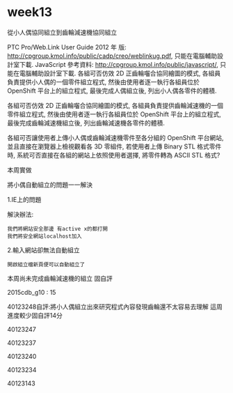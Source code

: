 # week13

從小人偶協同組立到齒輪減速機協同組立

PTC Pro/Web.Link User Guide 2012 年 版: http://cpgroup.kmol.info/public/cadp/creo/weblinkug.pdf, 只能在電腦輔助設計室下載.
JavaScript 參考資料: http://cpgroup.kmol.info/public/javascript/, 只能在電腦輔助設計室下載.
各組可否仿效 2D 正齒輪囓合協同繪圖的模式, 各組員負責提供小人偶的一個零件組立程式, 然後由使用者逐一執行各組員位於 OpenShift 平台上的組立程式, 最後完成人偶組立後, 列出小人偶各零件的體積.

各組可否仿效 2D 正齒輪囓合協同繪圖的模式, 各組員負責提供齒輪減速機的一個零件組立程式, 然後由使用者逐一執行各組員位於 OpenShift 平台上的組立程式, 最後完成齒輪減速機組立後, 列出齒輪減速機各零件的體積.

各組可否讓使用者上傳小人偶或齒輪減速機零件至各分組的 OpenShift 平台網站, 並且直接在瀏覽器上檢視觀看各 3D 零組件, 若使用者上傳 Binary STL 格式零件時, 系統可否直接在各組的網站上依照使用者選擇, 將零件轉為 ASCII STL 格式?


本周實做

將小偶自動組立的問題一一解決

1.IE上的問題 

解決辦法:

    我們將網站安全那邊 有active x的都打開
    我們將安全網站localhost加入
2.輸入網站卻無法自動組立

    開啟組立檔新頁便可以自動組立了
    
本周尚未完成齒輪減速機的組立
固自評

2015cdb_g10 : 15

40123248自評:將小人偶組立出來研究程式內容發現齒輪還不太容易去理解 這周進度較少固自評14分

40123247

40123237

40123240

40123234

40123143
